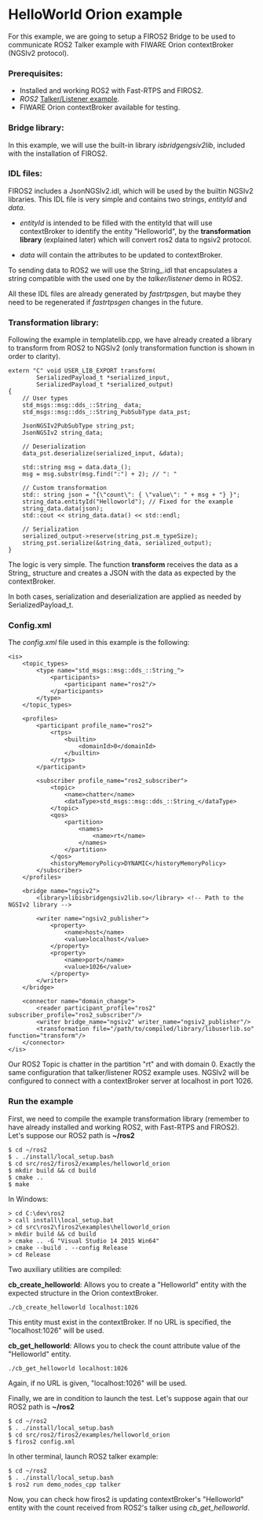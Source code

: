 # HelloWorld Orion example

For this example, we are going to setup a FIROS2 Bridge to be used to communicate ROS2 Talker example with FIWARE Orion contextBroker (NGSIv2 protocol).

### Prerequisites:

- Installed and working ROS2 with Fast-RTPS and FIROS2.
- *ROS2* [Talker/Listener example](https://github.com/ros2/ros2/wiki/Linux-Development-Setup#try-some-examples>).
- FIWARE Orion contextBroker available for testing.

### Bridge library:

In this example, we will use the built-in library *isbridgengsiv2lib*, included with the installation of FIROS2.

### IDL files:

FIROS2 includes a JsonNGSIv2.idl, which will be used by the builtin NGSIv2 libraries. This IDL file is very simple and contains two strings, *entityId* and *data*.

- *entityId* is intended to be filled with the entityId that will use contextBroker to identify the entity "Helloworld", by the **transformation library** (explained later) which will convert ros2 data to ngsiv2 protocol.

- *data* will contain the attributes to be updated to contextBroker.

To sending data to ROS2 we will use the String_.idl that encapsulates a string compatible with the used one by the *talker/listener* demo in ROS2.

All these IDL files are already generated by *fastrtpsgen*, but maybe they need to be regenerated if *fastrtpsgen* changes in the future.

### Transformation library:

Following the example in templatelib.cpp, we have already created a library to transform from ROS2 to NGSIv2 (only transformation function is shown in order to clarity).

    extern "C" void USER_LIB_EXPORT transform(
            SerializedPayload_t *serialized_input,
            SerializedPayload_t *serialized_output)
    {
        // User types
        std_msgs::msg::dds_::String_ data;
        std_msgs::msg::dds_::String_PubSubType data_pst;

        JsonNGSIv2PubSubType string_pst;
        JsonNGSIv2 string_data;

        // Deserialization
        data_pst.deserialize(serialized_input, &data);

        std::string msg = data.data_();
        msg = msg.substr(msg.find(":") + 2); // ": "

        // Custom transformation
        std:: string json = "{\"count\": { \"value\": " + msg + "} }";
        string_data.entityId("Helloworld"); // Fixed for the example
        string_data.data(json);
        std::cout << string_data.data() << std::endl;

        // Serialization
        serialized_output->reserve(string_pst.m_typeSize);
        string_pst.serialize(&string_data, serialized_output);
    }


The logic is very simple. The function **transform** receives the data as a String_ structure and creates a JSON with the data as expected by the contextBroker.

In both cases, serialization and deserialization are applied as needed by SerializedPayload_t.

### Config.xml

The *config.xml* file used in this example is the following:

    <is>
        <topic_types>
            <type name="std_msgs::msg::dds_::String_">
                <participants>
                    <participant name="ros2"/>
                </participants>
            </type>
        </topic_types>

        <profiles>
            <participant profile_name="ros2">
                <rtps>
                    <builtin>
                        <domainId>0</domainId>
                    </builtin>
                </rtps>
            </participant>

            <subscriber profile_name="ros2_subscriber">
                <topic>
                    <name>chatter</name>
                    <dataType>std_msgs::msg::dds_::String_</dataType>
                </topic>
                <qos>
                    <partition>
                        <names>
                            <name>rt</name>
                        </names>
                    </partition>
                </qos>
                <historyMemoryPolicy>DYNAMIC</historyMemoryPolicy>
            </subscriber>
        </profiles>

        <bridge name="ngsiv2">
            <library>libisbridgengsiv2lib.so</library> <!-- Path to the NGSIv2 library -->

            <writer name="ngsiv2_publisher">
                <property>
                    <name>host</name>
                    <value>localhost</value>
                </property>
                <property>
                    <name>port</name>
                    <value>1026</value>
                </property>
            </writer>
        </bridge>

        <connector name="domain_change">
            <reader participant_profile="ros2" subscriber_profile="ros2_subscriber"/>
            <writer bridge_name="ngsiv2" writer_name="ngsiv2_publisher"/>
            <transformation file="/path/to/compiled/library/libuserlib.so" function="transform"/>
        </connector>
    </is>


Our ROS2 Topic is chatter in the partition "rt" and with domain 0. Exactly the same configuration that talker/listener ROS2 example uses.
NGSIv2 will be configured to connect with a contextBroker server at localhost in port 1026.

### Run the example

First, we need to compile the example transformation library (remember to have already installed and working ROS2, with Fast-RTPS and FIROS2).
Let's suppose our ROS2 path is **~/ros2**

    $ cd ~/ros2
    $ . ./install/local_setup.bash
    $ cd src/ros2/firos2/examples/helloworld_orion
    $ mkdir build && cd build
    $ cmake ..
    $ make

In Windows:

    > cd C:\dev\ros2
    > call install\local_setup.bat
    > cd src\ros2\firos2\examples\helloworld_orion
    > mkdir build && cd build
    > cmake .. -G "Visual Studio 14 2015 Win64"
    > cmake --build . --config Release
    > cd Release

Two auxiliary utilities are compiled:

**cb_create_helloworld**: Allows you to create a "Helloworld" entity with the expected structure in the Orion contextBroker.

    ./cb_create_helloworld localhost:1026

This entity must exist in the contextBroker. If no URL is specified, the "localhost:1026" will be used.

**cb_get_helloworld**: Allows you to check the count attribute value of the "Helloworld" entity.

    ./cb_get_helloworld localhost:1026

Again, if no URL is given, "localhost:1026" will be used.

Finally, we are in condition to launch the test.
Let's suppose again that our ROS2 path is **~/ros2**

    $ cd ~/ros2
    $ . ./install/local_setup.bash
    $ cd src/ros2/firos2/examples/helloworld_orion
    $ firos2 config.xml

In other terminal, launch ROS2 talker example:

    $ cd ~/ros2
    $ . ./install/local_setup.bash
    $ ros2 run demo_nodes_cpp talker

Now, you can check how firos2 is updating contextBroker's "Helloworld" entity with the count received from ROS2's talker using *cb_get_helloworld*.
